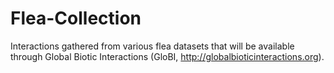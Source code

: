 # Flea-Collection

Interactions gathered from various flea datasets that will be available through Global Biotic Interactions (GloBI, http://globalbioticinteractions.org).
